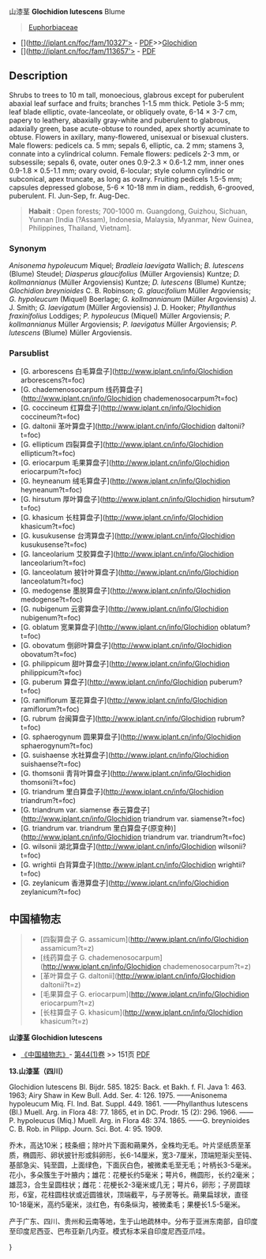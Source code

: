 山漆茎 **Glochidion lutescens** Blume

> [Euphorbiaceae](http://www.iplant.cn/info/Euphorbiaceae?t=foc)
* [](http://iplant.cn/foc/fam/10327'> - [PDF](http://iplant.cn/foc/pdf/Euphorbiaceae.pdf)>>[Glochidion](http://www.iplant.cn/info/Glochidion?t=foc)
* [](http://iplant.cn/foc/fam/113657'> - [PDF](http://www.iplant.cn/foc/pdf/Glochidion.pdf)

## Description

Shrubs to trees to 10 m tall, monoecious, glabrous except for puberulent abaxial leaf surface and fruits; branches 1-1.5 mm thick. Petiole 3-5 mm; leaf blade elliptic, ovate-lanceolate, or obliquely ovate, 6-14 × 3-7 cm, papery to leathery, abaxially gray-white and puberulent to glabrous, adaxially green, base acute-obtuse to rounded, apex shortly acuminate to obtuse. Flowers in axillary, many-flowered, unisexual or bisexual clusters. Male flowers: pedicels ca. 5 mm; sepals 6, elliptic, ca. 2 mm; stamens 3, connate into a cylindrical column. Female flowers: pedicels 2-3 mm, or subsessile; sepals 6, ovate, outer ones 0.9-2.3 × 0.6-1.2 mm, inner ones 0.9-1.8 × 0.5-1.1 mm; ovary ovoid, 6-locular; style column cylindric or subconical, apex truncate, as long as ovary. Fruiting pedicels 1.5-5 mm; capsules depressed globose, 5-6 × 10-18 mm in diam., reddish, 6-grooved, puberulent. Fl. Jun-Sep, fr. Aug-Dec.

> **Habait** : 
> Open forests; 700-1000 m. Guangdong, Guizhou, Sichuan, Yunnan [India (?Assam), Indonesia, Malaysia, Myanmar, New Guinea, Philippines, Thailand, Vietnam].

### Synonym
*Anisonema hypoleucum* Miquel; *Bradleia laevigata* Wallich; *B. lutescens* (Blume) Steudel; *Diasperus glaucifolius* (Müller Argoviensis) Kuntze; *D. kollmannianus* (Müller Argoviensis) Kuntze; *D. lutescens* (Blume) Kuntze; *Glochidion breynioides* C. B. Robinson; *G. glaucifolium* Müller Argoviensis; *G. hypoleucum* (Miquel) Boerlage; *G. kollmannianum* (Müller Argoviensis) J. J. Smith; *G. laevigatum* (Müller Argoviensis) J. D. Hooker; *Phyllanthus fraxinifolius* Loddiges; *P. hypoleucus* (Miquel) Müller Argoviensis; *P. kollmannianus* Müller Argoviensis; *P. laevigatus* Müller Argoviensis; *P. lutescens* (Blume) Müller Argoviensis.

### Parsublist

* [G.  arborescens  白毛算盘子](http://www.iplant.cn/info/Glochidion arborescens?t=foc)
* [G.  chademenosocarpum  线药算盘子](http://www.iplant.cn/info/Glochidion chademenosocarpum?t=foc)
* [G.  coccineum  红算盘子](http://www.iplant.cn/info/Glochidion coccineum?t=foc)
* [G.  daltonii  革叶算盘子](http://www.iplant.cn/info/Glochidion daltonii?t=foc)
* [G.  ellipticum  四裂算盘子](http://www.iplant.cn/info/Glochidion ellipticum?t=foc)
* [G.  eriocarpum  毛果算盘子](http://www.iplant.cn/info/Glochidion eriocarpum?t=foc)
* [G.  heyneanum  绒毛算盘子](http://www.iplant.cn/info/Glochidion heyneanum?t=foc)
* [G.  hirsutum  厚叶算盘子](http://www.iplant.cn/info/Glochidion hirsutum?t=foc)
* [G.  khasicum  长柱算盘子](http://www.iplant.cn/info/Glochidion khasicum?t=foc)
* [G.  kusukusense  台湾算盘子](http://www.iplant.cn/info/Glochidion kusukusense?t=foc)
* [G.  lanceolarium  艾胶算盘子](http://www.iplant.cn/info/Glochidion lanceolarium?t=foc)
* [G.  lanceolatum  披针叶算盘子](http://www.iplant.cn/info/Glochidion lanceolatum?t=foc)
* [G.  medogense  墨脱算盘子](http://www.iplant.cn/info/Glochidion medogense?t=foc)
* [G.  nubigenum  云雾算盘子](http://www.iplant.cn/info/Glochidion nubigenum?t=foc)
* [G.  oblatum  宽果算盘子](http://www.iplant.cn/info/Glochidion oblatum?t=foc)
* [G.  obovatum  倒卵叶算盘子](http://www.iplant.cn/info/Glochidion obovatum?t=foc)
* [G.  philippicum  甜叶算盘子](http://www.iplant.cn/info/Glochidion philippicum?t=foc)
* [G.  puberum  算盘子](http://www.iplant.cn/info/Glochidion puberum?t=foc)
* [G.  ramiflorum  茎花算盘子](http://www.iplant.cn/info/Glochidion ramiflorum?t=foc)
* [G.  rubrum  台闽算盘子](http://www.iplant.cn/info/Glochidion rubrum?t=foc)
* [G.  sphaerogynum  圆果算盘子](http://www.iplant.cn/info/Glochidion sphaerogynum?t=foc)
* [G.  suishaense  水社算盘子](http://www.iplant.cn/info/Glochidion suishaense?t=foc)
* [G.  thomsonii  青背叶算盘子](http://www.iplant.cn/info/Glochidion thomsonii?t=foc)
* [G.  triandrum  里白算盘子](http://www.iplant.cn/info/Glochidion triandrum?t=foc)
* [G.  triandrum var. siamense  泰云算盘子](http://www.iplant.cn/info/Glochidion triandrum var. siamense?t=foc)
* [G.  triandrum var. triandrum  里白算盘子(原变种)](http://www.iplant.cn/info/Glochidion triandrum var. triandrum?t=foc)
* [G.  wilsonii  湖北算盘子](http://www.iplant.cn/info/Glochidion wilsonii?t=foc)
* [G.  wrightii  白背算盘子](http://www.iplant.cn/info/Glochidion wrightii?t=foc)
* [G.  zeylanicum  香港算盘子](http://www.iplant.cn/info/Glochidion zeylanicum?t=foc)

## 中国植物志

> * [四裂算盘子  G.  assamicum](http://www.iplant.cn/info/Glochidion assamicum?t=z)
> * [线药算盘子  G.  chademenosocarpum](http://www.iplant.cn/info/Glochidion chademenosocarpum?t=z)
> * [革叶算盘子  G.  daltonii](http://www.iplant.cn/info/Glochidion daltonii?t=z)
> * [毛果算盘子  G.  eriocarpum](http://www.iplant.cn/info/Glochidion eriocarpum?t=z)
> * [长柱算盘子  G.  khasicum](http://www.iplant.cn/info/Glochidion khasicum?t=z)

**山漆茎 Glochidion lutescens**

* [《中国植物志》](http://www.iplant.cn/frps)- [第44(1)卷](http://www.iplant.cn/frps/vol/44(1)) >> 151页 [PDF](http://www.iplant.cn/frps/pdf/44(1)/151.PDF)

**13.山漆茎（四川）**

Glochidion lutescens Bl. Bijdr. 585. 1825: Back. et Bakh. f. Fl. Java 1: 463. 1963; Airy Shaw in Kew Bull. Add. Ser. 4: 126. 1975. ——Anisonema hypoleucum Miq. Fl. Ind. Bat. Suppl. 449. 1861. ——Phyllanthus lutescens (Bl.) Muell. Arg. in Flora 48: 77. 1865, et in DC. Prodr. 15 (2): 296. 1966. ——P. hypoleucus (Miq.) Muell. Arg. in Flora 48: 374. 1865. ——G. breynioides C. B. Rob. in Pilipp. Journ. Sci. Bot. 4: 95. 1909.

乔木，高达10米；枝条细；除叶片下面和蒴果外，全株均无毛。叶片坚纸质至革质，椭圆形、卵状披针形或斜卵形，长6-14厘米，宽3-7厘米，顶端短渐尖至钝、基部急尖、钝至圆，上面绿色，下面灰白色，被微柔毛至无毛；叶柄长3-5毫米。花小，多朵簇生于叶腋内；雄花：花梗长约5毫米；萼片6，椭圆形，长约2毫米；雄蕊3，合生呈圆柱状；雌花：花梗长2-3毫米或几无；萼片6，卵形；子房圆球形，6室，花柱圆柱状或近圆锥状，顶端截平，与子房等长。蒴果扁球状，直径10-18毫米，高约5毫米，淡红色，有6条纵沟，被微柔毛；果梗长1.5-5毫米。

产于广东、四川、贵州和云南等地，生于山地疏林中。分布于亚洲东南部，自印度至印度尼西亚、巴布亚新几内亚。模式标本采自印度尼西亚爪哇。

}